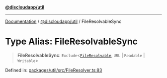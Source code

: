 [**@discloudapp/util**](../README.md)

***

[Documentation](../../../packages.md) / [@discloudapp/util](../README.md) / FileResolvableSync

# Type Alias: FileResolvableSync

> **FileResolvableSync**: `Exclude`\<[`FileResolvable`](FileResolvable.md), `URL` \| `Readable` \| `Writable`\>

Defined in: [packages/util/src/FileResolver.ts:83](https://github.com/discloud/discloud.app/blob/8d6df0b18784d1a4408701ac8e6b9db44dbb7133/packages/util/src/FileResolver.ts#L83)
